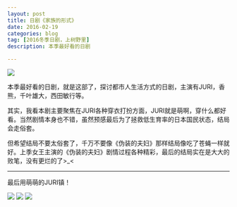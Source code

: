 ```yaml
---
layout: post
title: 日剧《家族的形式》
date: 2016-02-19
categories: blog
tag: [2016冬季日剧，上树野里]
description: 本季最好看的日剧

---
```


<img src="http://ww3.sinaimg.cn/large/624353fdjw1f14t0klsxmj20g40g4gn3.jpg">

本季最好看的日剧，就是这部了，探讨都市人生活方式的日剧，主演有JURI，香熊，千叶雄大，西田敏行等。

其实，我看本剧主要聚焦在JURI各种穿衣打扮方面，JURI就是萌啊，穿什么都好看。当然剧情本身也不错，虽然预感最后为了拯救低生育率的日本国民状态，结局会走俗套。

但希望结局不要太俗套了，千万不要像《伪装的夫妇》那样结局像吃了苍蝇一样就好。上季女王主演的《伪装的夫妇》剧情过程各种精彩，最后的结局实在是大大的败笔，没有更烂的了>_<

-------------------
最后用萌萌的JURI镇！

<img src="http://ww4.sinaimg.cn/large/624353fdjw1f14sn592pfj20bk08lmxx.jpg">

<img src="http://ww3.sinaimg.cn/large/624353fdjw1f14sx027koj20dw0990u0.jpg">

<img src="http://ww4.sinaimg.cn/large/624353fdjw1f14sxdk653j20fx09idg9.jpg">